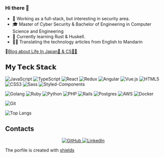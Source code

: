 ### Hi there 👋

- 🧐 Working as a full-stack, but interesting in security area.
- 🎓 Master of Cyber Security & Bachelor of Engineering in Computer Science and Engineering
- 🌱 Currently learning Rust & Huskell.
- ✍🏻 Translating the technology articles from English to Mandarin

📔[Blog about Life In Japan🗼 & CS👨‍💻](https://www.notion.so/jjjjackson/Jackson-s-blog-0699bf13a0964ef4bd37e6692a2d67ec)

## 𝗠𝘆 𝗧𝗲𝗰𝗸 𝗦𝘁𝗮𝗰𝗸
![JavaScript](https://img.shields.io/badge/-JavaScript-%23F7DF1C?style=flat-square&logo=javascript&logoColor=000000&labelColor=%23F7DF1C&color=%23FFCE5A)
![TypeScript](https://img.shields.io/badge/-TypeScript-007ACC.svg?logo=typescript&style=flat-square)
![React](https://img.shields.io/badge/-React-%23282C34?style=flat-square&logo=react)
![Redux](https://img.shields.io/badge/-Redux-%23282C34?style=flat-square&logo=redux)
![Angular](https://img.shields.io/badge/-Angular-%23282C34?style=flat-square&logo=angular)
![Vue.js](https://img.shields.io/badge/-Vue.js-%232c3e50?style=flat-square&logo=Vue.js)
![HTML5](https://img.shields.io/badge/-HTML5-%23E44D27?style=flat-square&logo=html5&logoColor=ffffff)
![CSS3](https://img.shields.io/badge/-CSS3-%231572B6?style=flat-square&logo=css3)
![Sass](https://img.shields.io/badge/-Sass-%23CC6699?style=flat-square&logo=sass&logoColor=ffffff)
![Styled-Components](https://img.shields.io/badge/-Styled-9400FF.svg?logo=&style=flat-square)



![Golang](https://img.shields.io/badge/-Golang-76E1FE.svg?logo=go&style=flat-square)
![Ruby](https://img.shields.io/badge/-Ruby-CC342D.svg?logo=ruby&style=flat-square)
![Python](https://img.shields.io/badge/-Python-F9DC3E.svg?logo=python&style=flat-square)
![PHP](https://img.shields.io/badge/PHP-ccc.svg?logo=php&style=flat-square)
![Rails](https://img.shields.io/badge/-Rails-CC0000.svg?logo=rails&style=flat-square)
![Postgres](https://img.shields.io/badge/-PostgreSQL-336791.svg?logo=postgresql&style=flat-square)
![AWS](https://img.shields.io/badge/-Amazon%20AWS-232F3E.svg?logo=amazon-aws&style=flat-square)
![Docker](https://img.shields.io/badge/-Docker-384d54.svg?logo=docker&style=flat-square)

![Git](https://img.shields.io/badge/-Git-%23F05032?style=flat-square&logo=git&logoColor=%23ffffff)

![Top Langs](https://github-readme-stats.vercel.app/api/top-langs/?username=jjjjackson&layout=compact&theme=graywhite&hide=php,html)

## Contacts
<p align="center">
	<a href="https://github.com/jjjjackson">
		<img src="https://img.shields.io/badge/Github--_.svg?logo=github&style=social&logoColor=000000" alt="GitHub">
	</a>
	<a href="https://www.linkedin.com/in/jjjjackson">
		<img src="https://img.shields.io/badge/LinkedIn--_.svg?style=social&logo=linkedin" alt="LinkedIn">
	</a>
</p>


The porfile is created with [shields](https://codesandbox.io/s/icon-generator-shields-io-t8csp?fontsize=14&file=/src/main.js)
